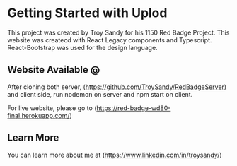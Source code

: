 # Getting Started with Uplod

This project was created by Troy Sandy for his 1150 Red Badge Project. This website was createcd with React Legacy components and Typescript. React-Bootstrap was used for the design language.

## Website Available @

After cloning both server, (https://github.com/TroySandy/RedBadgeServer) and client side, run nodemon on server and npm start on client.

For live website, please go to (https://red-badge-wd80-final.herokuapp.com/)

## Learn More

You can learn more about me at (https://www.linkedin.com/in/troysandy/)
